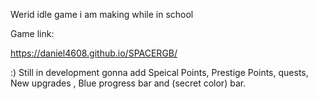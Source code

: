 Werid idle game i am making while in school

Game link: 

https://daniel4608.github.io/SPACERGB/

:) Still in development gonna add Speical Points, Prestige Points, quests, New upgrades , Blue progress bar and (secret color) bar. 
